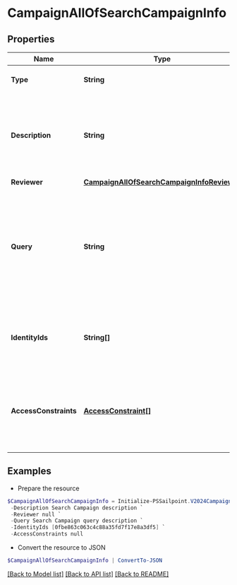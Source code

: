 # CampaignAllOfSearchCampaignInfo
## Properties

Name | Type | Description | Notes
------------ | ------------- | ------------- | -------------
**Type** | **String** | The type of search campaign represented. | 
**Description** | **String** | Describes this search campaign. Intended for storing the query used, and possibly the number of identities selected/available. | [optional] 
**Reviewer** | [**CampaignAllOfSearchCampaignInfoReviewer**](CampaignAllOfSearchCampaignInfoReviewer.md) |  | [optional] 
**Query** | **String** | The scope for the campaign. The campaign will cover identities returned by the query and identities that have access items returned by the query. One of &#x60;query&#x60; or &#x60;identityIds&#x60; must be set. | [optional] 
**IdentityIds** | **String[]** | A direct list of identities to include in this campaign. One of &#x60;identityIds&#x60; or &#x60;query&#x60; must be set. | [optional] 
**AccessConstraints** | [**AccessConstraint[]**](AccessConstraint.md) | Further reduces the scope of the campaign by excluding identities (from &#x60;query&#x60; or &#x60;identityIds&#x60;) that do not have this access. | [optional] 

## Examples

- Prepare the resource
```powershell
$CampaignAllOfSearchCampaignInfo = Initialize-PSSailpoint.V2024CampaignAllOfSearchCampaignInfo  -Type ACCESS `
 -Description Search Campaign description `
 -Reviewer null `
 -Query Search Campaign query description `
 -IdentityIds [0fbe863c063c4c88a35fd7f17e8a3df5] `
 -AccessConstraints null
```

- Convert the resource to JSON
```powershell
$CampaignAllOfSearchCampaignInfo | ConvertTo-JSON
```

[[Back to Model list]](../README.md#documentation-for-models) [[Back to API list]](../README.md#documentation-for-api-endpoints) [[Back to README]](../README.md)

